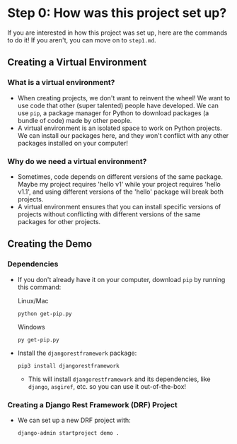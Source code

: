 # Step 0: How was this project set up?

If you are interested in how this project was set up, here are the commands to do it! If you aren't, you can move on to `step1.md`.

## Creating a Virtual Environment
### What is a virtual environment?
- When creating projects, we don't want to reinvent the wheel! We want to use code that other (super talented) people have developed. We can use `pip`, a package manager for Python to download packages (a bundle of code) made by other people.
- A virtual environment is an isolated space to work on Python projects. We can install our packages here, and they won't conflict with any other packages installed on your computer!
### Why do we need a virtual environment?
- Sometimes, code depends on different versions of the same package. Maybe my project requires 'hello v1' while your project requires 'hello v1.1', and using different versions of the 'hello' package will break both projects.
- A virtual environment ensures that you can install specific versions of projects without conflicting with different versions of the same packages for other projects.

## Creating the Demo
### Dependencies
- If you don't already have it on your computer, download `pip` by running this command:

    Linux/Mac
    ```console
    python get-pip.py
    ```

    Windows
    ```console
    py get-pip.py
    ```
- Install the `djangorestframework` package:
    ```console
    pip3 install djangorestframework
    ```
    - This will install `djangorestframework` and its dependencies, like `django`, `asgiref`, etc. so you can use it out-of-the-box!
### Creating a Django Rest Framework (DRF) Project
- We can set up a new DRF project with:

    ```console
    django-admin startproject demo .
    ```